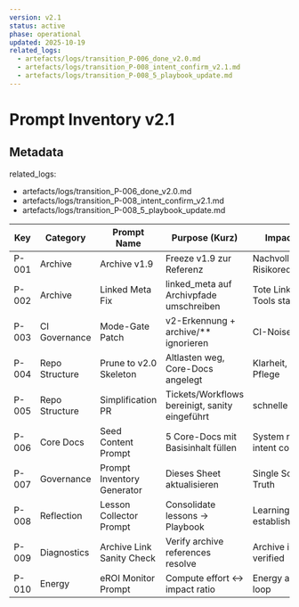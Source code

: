 ```yaml
---
version: v2.1
status: active
phase: operational
updated: 2025-10-19
related_logs:
  - artefacts/logs/transition_P-006_done_v2.0.md
  - artefacts/logs/transition_P-008_intent_confirm_v2.1.md
  - artefacts/logs/transition_P-008_5_playbook_update.md
---
```


# Prompt Inventory v2.1

## Metadata
related_logs:
  - artefacts/logs/transition_P-006_done_v2.0.md
  - artefacts/logs/transition_P-008_intent_confirm_v2.1.md
  - artefacts/logs/transition_P-008_5_playbook_update.md

| Key   | Category       | Prompt Name                | Purpose (Kurz)                               | Impact (Wert)                        | Trigger            | Output                         | Status    | Owner   |
|-------|----------------|----------------------------|----------------------------------------------|--------------------------------------|--------------------|--------------------------------|-----------|---------|
| P-001 | Archive        | Archive v1.9              | Freeze v1.9 zur Referenz                     | Nachvollziehbarkeit, Risikoreduktion | Manual             | archive/v1.9/**                | ✅ done   | Stephan |
| P-002 | Archive        | Linked Meta Fix           | linked_meta auf Archivpfade umschreiben      | Tote Links entfernt, Tools stabil    | Manual             | fix_report.json                | ✅ done   | Stephan |
| P-003 | CI Governance  | Mode-Gate Patch           | v2-Erkennung + archive/** ignorieren         | CI-Noise eliminiert                  | Manual             | grüne CI-Basis                 | ✅ done   | Stephan |
| P-004 | Repo Structure | Prune to v2.0 Skeleton    | Altlasten weg, Core-Docs angelegt            | Klarheit, geringe Pflege             | Manual             | v2.0-Skeleton                  | ✅ done   | Stephan |
| P-005 | Repo Structure | Simplification PR         | Tickets/Workflows bereinigt, sanity eingeführt | schnelle Wartung                    | Manual             | leichtes Repo + sanity.yml     | ✅ done   | Stephan |
| P-006 | Core Docs      | Seed Content Prompt       | 5 Core-Docs mit Basisinhalt füllen           | System ready for intent confirmation | Nach P-005         | 5 Core-Docs populated (intent_state=draft) | ✅ done   | Stephan |
| P-007 | Governance     | Prompt Inventory Generator| Dieses Sheet aktualisieren                   | Single Source of Truth               | Manual/Scheduled   | aktualisiertes Inventory       | ✅ active | System  |
| P-008 | Reflection     | Lesson Collector Prompt   | Consolidate lessons → Playbook               | Learning Loop established      | After intent confirm | Intent confirmed, Bootstrap archived, phase=operational | ✅ done   | System  |
| P-009 | Diagnostics    | Archive Link Sanity Check | Verify archive references resolve            | Archive integrity verified     | Manual/CI          | diagnostics/report.json        | 🔜 planned | System  |
| P-010 | Energy         | eROI Monitor Prompt       | Compute effort ↔ impact ratio                | Energy awareness loop          | Weekly/Manual      | artefacts/eROI_log.csv         | 🔜 planned | Stephan |
